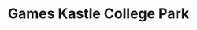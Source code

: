 ---
title: "Games Kastle College Park"
url: /college-park/games-kastle-college-park/
shop: games
---